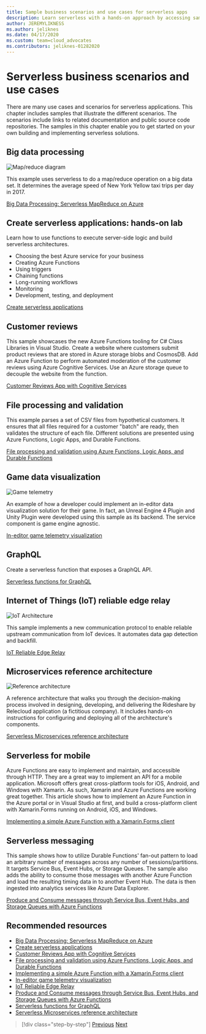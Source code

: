 ```yaml
---
title: Sample business scenarios and use cases for serverless apps
description: Learn serverless with a hands-on approach by accessing samples that range from image processing to mobile support and ETL pipelines.
author: JEREMYLIKNESS
ms.author: jeliknes
ms.date: 04/17/2020
ms.custom: team=cloud_advocates
ms.contributors: jeliknes-01282020
---
```

# Serverless business scenarios and use cases

There are many use cases and scenarios for serverless applications. This chapter includes samples that illustrate the different scenarios. The scenarios include links to related documentation and public source code repositories. The samples in this chapter enable you to get started on your own building and implementing serverless solutions.

## Big data processing

![Map/reduce diagram](/samples/azure-samples/durablefunctions-mapreduce-dotnet/big-data-processing-serverless-mapreduce-on-azure/media/mapreducearchitecture.png)

This example uses serverless to do a map/reduce operation on a big data set. It determines the average speed of New York Yellow taxi trips per day in 2017.

[Big Data Processing: Serverless MapReduce on Azure](/samples/azure-samples/durablefunctions-mapreduce-dotnet/big-data-processing-serverless-mapreduce-on-azure/)

## Create serverless applications: hands-on lab

Learn how to use functions to execute server-side logic and build serverless architectures.

- Choosing the best Azure service for your business
- Creating Azure Functions
- Using triggers
- Chaining functions
- Long-running workflows
- Monitoring
- Development, testing, and deployment

[Create serverless applications](/learn/paths/create-serverless-applications/)

## Customer reviews

This sample showcases the new Azure Functions tooling for C# Class Libraries in Visual Studio. Create a website where customers submit product reviews that are stored in Azure storage blobs and CosmosDB. Add an Azure Function to perform automated moderation of the customer reviews using Azure Cognitive Services. Use an Azure storage queue to decouple the website from the function.

[Customer Reviews App with Cognitive Services](/samples/azure-samples/functions-customer-reviews/customer-reviews-cognitive-services/)

## File processing and validation

This example parses a set of CSV files from hypothetical customers. It ensures that all files required for a customer "batch" are ready, then validates the structure of each file. Different solutions are presented using Azure Functions, Logic Apps, and Durable Functions.

[File processing and validation using Azure Functions, Logic Apps, and Durable Functions](/samples/azure-samples/serverless-file-validation/file-processing-and-validation-using-azure-functions-logic-apps-and-durable-functions/)

## Game data visualization

![Game telemetry](/samples/azure-samples/gaming-in-editor-telemetry/in-editor-telemetry-visualization/media/points.png)

An example of how a developer could implement an in-editor data visualization solution for their game. In fact, an Unreal Engine 4 Plugin and Unity Plugin were developed using this sample as its backend. The service component is game engine agnostic.

[In-editor game telemetry visualization](/samples/azure-samples/gaming-in-editor-telemetry/in-editor-telemetry-visualization/)

## GraphQL

Create a serverless function that exposes a GraphQL API.

[Serverless functions for GraphQL](https://github.com/softchris/graphql-workshop-dotnet/blob/master/docs/workshop/4.md)

## Internet of Things (IoT) reliable edge relay

![IoT Architecture](/samples/azure-samples/iot-reliable-edge-relay/iot-reliable-edge-relay/media/architecture.png)

This sample implements a new communication protocol to enable reliable upstream communication from IoT devices. It automates data gap detection and backfill.

[IoT Reliable Edge Relay](/samples/azure-samples/iot-reliable-edge-relay/iot-reliable-edge-relay/)

## Microservices reference architecture

![Reference architecture](/samples/azure-samples/serverless-microservices-reference-architecture/serverless-microservices-reference-architecture/media/macro-architecture.png)

A reference architecture that walks you through the decision-making process involved in designing, developing, and delivering the Rideshare by Relecloud application (a fictitious company). It includes hands-on instructions for configuring and deploying all of the architecture's components.

[Serverless Microservices reference architecture](/samples/azure-samples/serverless-microservices-reference-architecture/serverless-microservices-reference-architecture/)

## Serverless for mobile

Azure Functions are easy to implement and maintain, and accessible through HTTP. They are a great way to implement an API for a mobile application. Microsoft offers great cross-platform tools for iOS, Android, and Windows with Xamarin. As such, Xamarin and Azure Functions are working great together. This article shows how to implement an Azure Function in the Azure portal or in Visual Studio at first, and build a cross-platform client with Xamarin.Forms running on Android, iOS, and Windows.

[Implementing a simple Azure Function with a Xamarin.Forms client](/samples/azure-samples/functions-xamarin-getting-started/implementing-a-simple-azure-function-with-a-xamarinforms-client/)

## Serverless messaging

This sample shows how to utilize Durable Functions' fan-out pattern to load an arbitrary number of messages across any number of sessions/partitions. It targets Service Bus, Event Hubs, or Storage Queues. The sample also adds the ability to consume those messages with another Azure Function and load the resulting timing data in to another Event Hub. The data is then ingested into analytics services like Azure Data Explorer.

[Produce and Consume messages through Service Bus, Event Hubs, and Storage Queues with Azure Functions](/samples/azure-samples/durable-functions-producer-consumer/product-consume-messages-az-functions/)

## Recommended resources

- [Big Data Processing: Serverless MapReduce on Azure](/samples/azure-samples/durablefunctions-mapreduce-dotnet/big-data-processing-serverless-mapreduce-on-azure/)
- [Create serverless applications](/learn/paths/create-serverless-applications/)
- [Customer Reviews App with Cognitive Services](/samples/azure-samples/functions-customer-reviews/customer-reviews-cognitive-services/)
- [File processing and validation using Azure Functions, Logic Apps, and Durable Functions](/samples/azure-samples/serverless-file-validation/file-processing-and-validation-using-azure-functions-logic-apps-and-durable-functions/)
- [Implementing a simple Azure Function with a Xamarin.Forms client](/samples/azure-samples/functions-xamarin-getting-started/implementing-a-simple-azure-function-with-a-xamarinforms-client/)
- [In-editor game telemetry visualization](/samples/azure-samples/gaming-in-editor-telemetry/in-editor-telemetry-visualization/)
- [IoT Reliable Edge Relay](/samples/azure-samples/iot-reliable-edge-relay/iot-reliable-edge-relay/)
- [Produce and Consume messages through Service Bus, Event Hubs, and Storage Queues with Azure Functions](/samples/azure-samples/durable-functions-producer-consumer/product-consume-messages-az-functions/)
- [Serverless functions for GraphQL](https://github.com/softchris/graphql-workshop-dotnet/blob/master/docs/workshop/4.md)
- [Serverless Microservices reference architecture](/samples/azure-samples/serverless-microservices-reference-architecture/serverless-microservices-reference-architecture/)

>[!div class="step-by-step"]
>[Previous](orchestration-patterns.md)
>[Next](serverless-conclusion.md)
